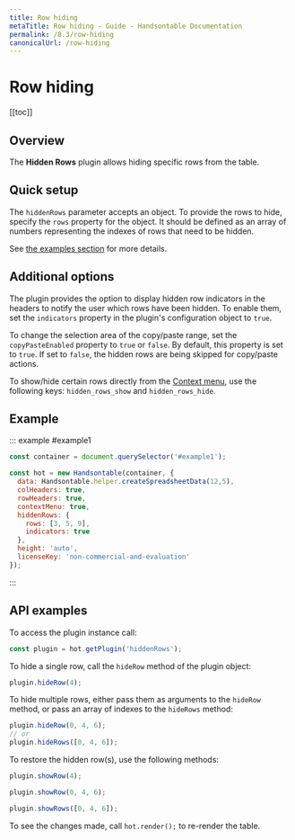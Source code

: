 ```yaml
---
title: Row hiding
metaTitle: Row hiding - Guide - Handsontable Documentation
permalink: /8.3/row-hiding
canonicalUrl: /row-hiding
---
```


# Row hiding

[[toc]]

## Overview

The **Hidden Rows** plugin allows hiding specific rows from the table.

## Quick setup

The `hiddenRows` parameter accepts an object. To provide the rows to hide, specify the `rows` property for the object. It should be defined as an array of numbers representing the indexes of rows that need to be hidden.

See [the examples section](#example) for more details.

## Additional options

The plugin provides the option to display hidden row indicators in the headers to notify the user which rows have been hidden. To enable them, set the `indicators` property in the plugin's configuration object to `true`.

To change the selection area of the copy/paste range, set the `copyPasteEnabled` property to `true` or `false`. By default, this property is set to `true`. If set to `false`, the hidden rows are being skipped for copy/paste actions.

To show/hide certain rows directly from the [Context menu](@/guides/accessories-and-menus/context-menu.md), use the following keys: `hidden_rows_show` and `hidden_rows_hide`.

## Example

::: example #example1
```js
const container = document.querySelector('#example1');

const hot = new Handsontable(container, {
  data: Handsontable.helper.createSpreadsheetData(12,5),
  colHeaders: true,
  rowHeaders: true,
  contextMenu: true,
  hiddenRows: {
    rows: [3, 5, 9],
    indicators: true
  },
  height: 'auto',
  licenseKey: 'non-commercial-and-evaluation'
});
```
:::

## API examples

To access the plugin instance call:

```js
const plugin = hot.getPlugin('hiddenRows');
```

To hide a single row, call the `hideRow` method of the plugin object:

```js
plugin.hideRow(4);
```

To hide multiple rows, either pass them as arguments to the `hideRow` method, or pass an array of indexes to the `hideRows` method:

```js
plugin.hideRow(0, 4, 6);
// or
plugin.hideRows([0, 4, 6]);
```

To restore the hidden row(s), use the following methods:

```js
plugin.showRow(4);
```
```js
plugin.showRow(0, 4, 6);
```
```js
plugin.showRows([0, 4, 6]);
```

To see the changes made, call `hot.render();` to re-render the table.
